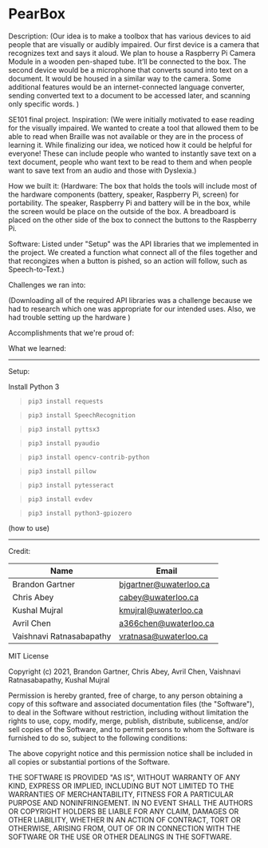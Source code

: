 # PearBox

Description:
(Our idea is to make a toolbox that has various devices to aid people that are visually or audibly impaired. Our first device is a camera that recognizes text and says it aloud. We plan to house a Raspberry Pi Camera Module in a wooden pen-shaped tube. It’ll be connected to the box. The second device would be a microphone that converts sound into text on a document. It would be housed in a similar way to the camera. Some additional features would be an internet-connected language converter, sending converted text to a document to be accessed later, and scanning only specific words. )

SE101 final project.
Inspiration: 
(We were initially motivated to ease reading for the visually impaired. We wanted to create a tool that allowed them to be able to read when Braille was not available or they are in the process of learning it. While finalizing our idea, we noticed how it could be helpful for everyone! These can include people who wanted to instantly save text on a text document, people who want text to be read to them and when people want to save text from an audio and those with Dyslexia.)

How we built it:
(Hardware:
    The box that holds the tools will include most of the hardware components (battery, speaker, Raspberry Pi, screen) for portability. The speaker, Raspberry Pi and battery will be in the box, while the screen would be place on the outside of the box. A breadboard is placed on the other side of the box to connect the buttons to the Raspberry Pi. 

Software:
    Listed under "Setup" was the API libraries that we implemented in the project. We created a function what connect all of the files together and that recongizes when a button is pished, so an action will follow, such as Speech-to-Text.)

Challenges we ran into:

(Downloading all of the required API libraries was a challenge because we had to research which one was appropriate for our intended uses. Also, we had trouble setting up the hardware )


Accomplishments that we're proud of:

What we learned:





---

Setup:

Install Python 3

> `pip3 install requests`

> `pip3 install SpeechRecognition`

> `pip3 install pyttsx3`

> `pip3 install pyaudio`

> `pip3 install opencv-contrib-python`

> `pip3 install pillow`

> `pip3 install pytesseract`

> `pip3 install evdev`

> `pip3 install python3-gpiozero`

(how to use)

---

Credit:

|Name|Email|
|----|-----|
|Brandon Gartner|bjgartner@uwaterloo.ca|,
|Chris Abey|cabey@uwaterloo.ca|,
|Kushal Mujral|kmujral@uwaterloo.ca|,
|Avril Chen|a366chen@uwaterloo.ca|,
|Vaishnavi Ratnasabapathy|vratnasa@uwaterloo.ca|


MIT License

Copyright (c) 2021, Brandon Gartner, Chris Abey, Avril Chen, Vaishnavi Ratnasabapathy, Kushal Mujral

Permission is hereby granted, free of charge, to any person obtaining a copy
of this software and associated documentation files (the "Software"), to deal
in the Software without restriction, including without limitation the rights
to use, copy, modify, merge, publish, distribute, sublicense, and/or sell
copies of the Software, and to permit persons to whom the Software is
furnished to do so, subject to the following conditions:

The above copyright notice and this permission notice shall be included in all
copies or substantial portions of the Software.

THE SOFTWARE IS PROVIDED "AS IS", WITHOUT WARRANTY OF ANY KIND, EXPRESS OR
IMPLIED, INCLUDING BUT NOT LIMITED TO THE WARRANTIES OF MERCHANTABILITY,
FITNESS FOR A PARTICULAR PURPOSE AND NONINFRINGEMENT. IN NO EVENT SHALL THE
AUTHORS OR COPYRIGHT HOLDERS BE LIABLE FOR ANY CLAIM, DAMAGES OR OTHER
LIABILITY, WHETHER IN AN ACTION OF CONTRACT, TORT OR OTHERWISE, ARISING FROM,
OUT OF OR IN CONNECTION WITH THE SOFTWARE OR THE USE OR OTHER DEALINGS IN THE
SOFTWARE.
